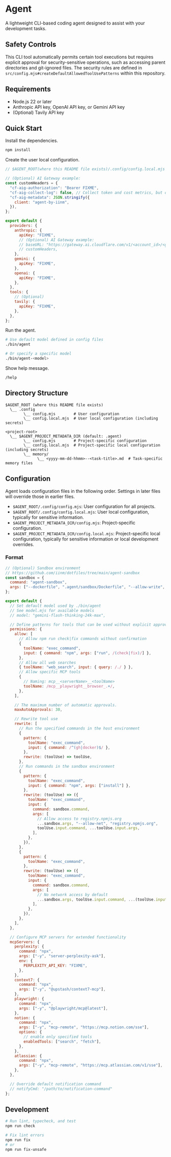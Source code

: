 # Agent

A lightweight CLI-based coding agent designed to assist with your development tasks.

## Safety Controls

This CLI tool automatically permits certain tool executions but requires explicit approval for security-sensitive operations, such as accessing parent directories and git-ignored files. The security rules are defined in `src/config.mjs#createDefaultAllowedToolUsePatterns` within this repository.

## Requirements

- Node.js 22 or later
- Anthropic API key, OpenAI API key, or Gemini API key
- (Optional) Tavily API key

## Quick Start

Install the dependencies.

```sh
npm install
```

Create the user local configuration.

```js
// $AGENT_ROOT(where this README file exists)/.config/config.local.mjs

// (Optional) AI Gateway example:
const customHeaders = {
  "cf-aig-authorization": "Bearer FIXME",
  "cf-aig-collect-log": false, // Collect token and cost metrics, but do not log the message content.
  "cf-aig-metadata": JSON.stringify({
    client: "agent-by-iinm",
  }),
};

export default {
  providers: {
    anthropic: {
      apiKey: "FIXME",
      // (Optional) AI Gateway example:
      // baseURL: "https://gateway.ai.cloudflare.com/v1/<account_id>/<gateway_id>/anthropic",
      // customHeaders,
    },
    gemini: {
      apiKey: "FIXME",
    },
    openai: {
      apiKey: "FIXME",
    },
  },
  tools: {
    // (Optional)
    tavily: {
      apiKey: "FIXME",
    },
  },
};
```

Run the agent.

```sh
# Use default model defined in config files
./bin/agent

# Or specify a specific model
./bin/agent-<model>
```

Show help message.

```
/help
```

## Directory Structure

```
$AGENT_ROOT (where this README file exists)
  \__ .config
        \__ config.mjs        # User configuration
        \__ config.local.mjs  # User local configuration (including secrets)

<project-root>
  \__ $AGENT_PROJECT_METADATA_DIR (default: .agent)
        \__ config.mjs        # Project-specific configuration
        \__ config.local.mjs  # Project-specific local configuration (including secrets)
        \__ memory/
              \__ <yyyy-mm-dd-hhmm>--<task-title>.md  # Task-specific memory files
```

## Configuration

Agent loads configuration files in the following order. Settings in later files will override those in earlier files.

- `$AGENT_ROOT/.config/config.mjs`: User configuration for all projects.
- `$AGENT_ROOT/.config/config.local.mjs`: User local configuration, typically for sensitive information.
- `$AGENT_PROJECT_METADATA_DIR/config.mjs`: Project-specific configuration.
- `$AGENT_PROJECT_METADATA_DIR/config.local.mjs`: Project-specific local configuration, typically for sensitive information or local development overrides.

### Format

```js
// (Optional) Sandbox environment
// https://github.com/iinm/dotfiles/tree/main/agent-sandbox
const sandbox = {
  command: "agent-sandbox",
  args: ["--dockerfile", ".agent/sandbox/Dockerfile", "--allow-write", "--skip-build"],
};

export default {
  // Set default model used by ./bin/agent
  // See model.mjs for available models
  // model: "gemini-flash-thinking-24k-max",

  // Define patterns for tools that can be used without explicit approval
  permissions: {
    allow: [
      // Allow npm run check|fix commands without confirmation
      {
        toolName: "exec_command",
        input: { command: "npm", args: ["run", /(check|fix)/] },
      },
      // Allow all web searches
      { toolName: "web_search", input: { query: /./ } },
      // Allow specific MCP tools
      {
        // Naming: mcp__<serverName>__<toolName>
        toolName: /mcp__playwright__browser_.+/,
      },
    ],

    // The maximum number of automatic approvals.
    maxAutoApprovals: 30, 

    // Rewrite tool use
    rewrite: [
      // Run the specified commands in the host environment
      {
        pattern: {
          toolName: "exec_command",
          input: { command: /^(gh|docker)$/ },
        },
        rewrite: (toolUse) => toolUse,
      },
      // Run commands in the sandbox environment
      {
        pattern: {
          toolName: "exec_command",
          input: { command: "npm", args: ["install"] },
        },
        rewrite: (toolUse) => ({
          toolName: "exec_command",
          input: {
            command: sandbox.command,
            args: [
              // Allow access to registry.npmjs.org
              ...sandbox.args, "--allow-net", "registry.npmjs.org",
              toolUse.input.command, ...toolUse.input.args,
            ],
          },
        }),
      },
      {
        pattern: {
          toolName: "exec_command",
        },
        rewrite: (toolUse) => ({
          toolName: "exec_command",
          input: {
            command: sandbox.command,
            args: [
              // No network access by default
              ...sandbox.args, toolUse.input.command, ...(toolUse.input.args || []),
            ],
          },
        }),
      },
    ],
  },

  // Configure MCP servers for extended functionality
  mcpServers: {
    perplexity: {
      command: "npx",
      args: ["-y", "server-perplexity-ask"],
      env: {
        PERPLEXITY_API_KEY: "FIXME",
      },
    },
    context7: {
      command: "npx",
      args: ["-y", "@upstash/context7-mcp"],
    },
    playwright: {
      command: "npx",
      args: ["-y", "@playwright/mcp@latest"],
    },
    notion: {
      command: "npx",
      args: ["-y", "mcp-remote", "https://mcp.notion.com/sse"],
      options: {
        // enable only specified tools
        enabledTools: ["search", "fetch"],
      },
    },
    atlassian: {
      command: "npx",
      args: ["-y", "mcp-remote", "https://mcp.atlassian.com/v1/sse"],
    },
  },

  // Override default notification command
  // notifyCmd: "/path/to/notification-command"
};
```

## Development

```sh
# Run lint, typecheck, and test
npm run check

# Fix lint errors
npm run fix
# or
npm run fix-unsafe
```
